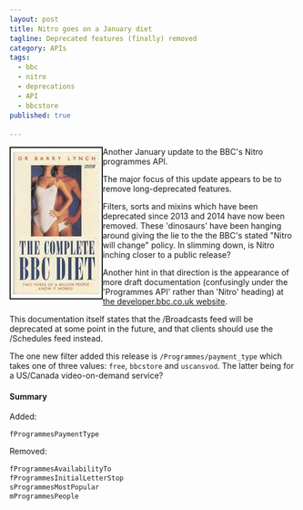 ```yaml
---
layout: post
title: Nitro goes on a January diet
tagline: Deprecated features (finally) removed
category: APIs
tags:
  - bbc
  - nitro
  - deprecations
  - API
  - bbcstore
published: true

---
```

<img align="left" src="/images/bbc_diet.jpg" border="2px">
Another January update to the BBC's Nitro programmes API.

The major focus of this update appears to be to remove long-deprecated features.

Filters, sorts and mixins which have been deprecated since 2013 and 2014 have now been removed. These 'dinosaurs' have been hanging around giving the lie to the the BBC's stated "Nitro will change" policy. In slimming down, is Nitro inching closer to a public release?

Another hint in that direction is the appearance of more draft documentation (confusingly under the 'Programmes API' rather than 'Nitro' heading) at [the developer.bbc.co.uk website](https://developer.bbc.co.uk/content/programmes-api).

This documentation itself states that the /Broadcasts feed will be deprecated at some point in the future, and that clients should use the /Schedules feed instead.

The one new filter added this release is ````/Programmes/payment_type```` which takes one of three values: ````free````, ````bbcstore```` and ````uscansvod````. The latter being for a US/Canada video-on-demand service?

#### Summary ####

Added:
```
fProgrammesPaymentType
```

Removed:
```
fProgrammesAvailabilityTo
fProgrammesInitialLetterStop
sProgrammesMostPopular
mProgrammesPeople
```